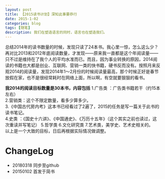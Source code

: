 ```yaml
---
layout: post
title: 【2015读书计划】深知此事要恭行
date: 2015-1-02
categories: blog
tags: [随笔]
description: 我们在塑造语言的同时，语言也在塑造我们。
---
```


总结2014年的读书数量的时候，发现只读了24本书。我心里一惊，怎么这么少？再对比2013和2012年底阅读数量，才发现——原来我一直都是这个年阅读量——只不过是维持在了我个人的平均水准而已。而且，因为事业转换的原因，2014阅读的书籍也大都是创业、互联网、营销一类的快书籍，硬书反而没有。按照月来反观2014的阅读量，发现2014年1～2月份的时候阅读量最高，那个时候正好是春节放假在家，也不是很经常耗时在网络上面，所以啊，有空就要狠狠的看书。  

**我2014的阅读目标数量是30本书，内容包括**
1.广告类 ：广告类书籍若干（约15本左右）   
2.营销类：这个不限定数量，看多少算多少。   
3.《中国古代房内考》这本书已经看过了2遍了，2015的任务是写一篇关于此书的读书笔记。   
4.史类 ：《国史十六讲》、《中国通史》、《万历十五年》（这个其实之前也读过，这次重读并写笔记）
5.哲学类
6.文化研究类
7.艺术类，美学史、艺术史相关的。   
以上是一个大致的目标，日后再根据实际情况做调整。

# ChangeLog
- 20180318 同步至github
- 20150102 首发于简书
